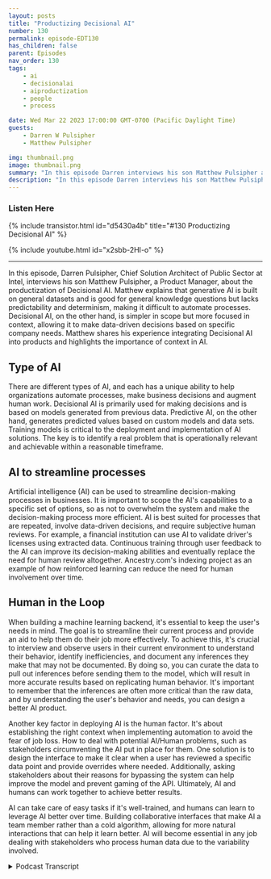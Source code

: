 ```yaml
---
layout: posts
title: "Productizing Decisional AI"
number: 130
permalink: episode-EDT130
has_children: false
parent: Episodes
nav_order: 130
tags:
    - ai
    - decisionalai
    - aiproductization
    - people
    - process

date: Wed Mar 22 2023 17:00:00 GMT-0700 (Pacific Daylight Time)
guests:
    - Darren W Pulsipher
    - Matthew Pulsipher

img: thumbnail.png
image: thumbnail.png
summary: "In this episode Darren interviews his son Matthew Pulsipher about productizing decisional AI. Matthew has recently modernized and product development pipeline to include decisional AI in his product development."
description: "In this episode Darren interviews his son Matthew Pulsipher about productizing decisional AI. Matthew has recently modernized and product development pipeline to include decisional AI in his product development."
---
```


<div>
<h3>Listen Here</h3>
{% include transistor.html id="d5430a4b" title="#130 Productizing Decisional AI" %}

{% include youtube.html id="x2sbb-2HI-o" %}
</div>

---

In this episode, Darren Pulsipher, Chief Solution Architect of Public Sector at Intel, interviews his son Matthew Pulsipher, a Product Manager, about the productization of Decisional AI. Matthew explains that generative AI is built on general datasets and is good for general knowledge questions but lacks predictability and determinism, making it difficult to automate processes. Decisional AI, on the other hand, is simpler in scope but more focused in context, allowing it to make data-driven decisions based on specific company needs. Matthew shares his experience integrating Decisional AI into products and highlights the importance of context in AI.

## Type of AI

There are different types of AI, and each has a unique ability to help organizations automate processes, make business decisions and augment human work. Decisional AI is primarily used for making decisions and is based on models generated from previous data. Predictive AI, on the other hand, generates predicted values based on custom models and data sets. Training models is critical to the deployment and implementation of AI solutions. The key is to identify a real problem that is operationally relevant and achievable within a reasonable timeframe.

## AI to streamline processes

Artificial intelligence (AI) can be used to streamline decision-making processes in businesses. It is important to scope the AI's capabilities to a specific set of options, so as not to overwhelm the system and make the decision-making process more efficient. AI is best suited for processes that are repeated, involve data-driven decisions, and require subjective human reviews. For example, a financial institution can use AI to validate driver's licenses using extracted data. Continuous training through user feedback to the AI can improve its decision-making abilities and eventually replace the need for human review altogether. Ancestry.com's indexing project as an example of how reinforced learning can reduce the need for human involvement over time.

## Human in the Loop

When building a machine learning backend, it's essential to keep the user's needs in mind. The goal is to streamline their current process and provide an aid to help them do their job more effectively. To achieve this, it's crucial to interview and observe users in their current environment to understand their behavior, identify inefficiencies, and document any inferences they make that may not be documented. By doing so, you can curate the data to pull out inferences before sending them to the model, which will result in more accurate results based on replicating human behavior. It's important to remember that the inferences are often more critical than the raw data, and by understanding the user's behavior and needs, you can design a better AI product.

Another key factor in deploying AI is the human factor. It's about establishing the right context when implementing automation to avoid the fear of job loss. How to deal with potential AI/Human problems, such as stakeholders circumventing the AI put in place for them. One solution is to design the interface to make it clear when a user has reviewed a specific data point and provide overrides where needed. Additionally, asking stakeholders about their reasons for bypassing the system can help improve the model and prevent gaming of the API. Ultimately, AI and humans can work together to achieve better results.

AI can take care of easy tasks if it's well-trained, and humans can learn to leverage AI better over time. Building collaborative interfaces that make AI a team member rather than a cold algorithm, allowing for more natural interactions that can help it learn better. AI will become essential in any job dealing with stakeholders who process human data due to the variability involved. 


<details>
<summary> Podcast Transcript </summary>

<p>﻿1</p>
<p>Hello, this is Darren</p>
<p>Pulsipher, chief solution,architect of public sector at Intel.</p>
<p>And welcome to Embracing</p>
<p>Digital Transformation,where we investigate effective change,leveraging people processand technology.</p>
<p>On today's episode Productizing Decisional AIwith special guest Matthew Pulsipher.</p>
<p>Matthew, welcome to the show.</p>
<p>Hey, Darren</p>
<p>It's weird You can't call me Darren.</p>
<p>I'm your dad.</p>
<p>Fair enough. Yeah.</p>
<p>No, no.</p>
<p>This the first time I've interviewedone of my kids on the show.</p>
<p>And it's apropos right nowbecause of what's going on inartificial intelligence.</p>
<p>So, Matthew,give us a little bit of your background,where you're coming fromand why we have you on the show today.</p>
<p>So I'm a product managerand I've worked withseveral companiesjust modernizing their product line.</p>
<p>And in my most recent role,one of the things I've worked onvery particularlywas integrating Decisional A.I.into the product.</p>
<p>And I found that was a veryintriguing, interesting experience,and it showed where a lot of the promisesand a lot of the exact tacticsthat you have to have when doing so.</p>
<p>You know, it's really interestingbecause not a lot of companieshave actually productizedany kind of eithertheir internal stuffor a chat bot here or something like this.</p>
<p>So this is a new field, right?</p>
<p>Oh, absolutely.</p>
<p>And the thing is that it's very commonthat everyone just kind of assumes A.I.is chat CBTor just other generative AI systems.</p>
<p>Right?</p>
<p>And in business, there's definitely a fitfor those systems and they become moreand more sophisticated every day.</p>
<p>But what matters the most in</p>
<p>AI is context.</p>
<p>And the issue with generative</p>
<p>AI is, is that you have limitedcontext of requestbecause you were limited to the prompt.</p>
<p>Everything beyond that contentor that promptis coming from its general dataset.</p>
<p>Okay.</p>
<p>But before we get into that, whatlet's let's simplify this a little bitbecause there's lots of different</p>
<p>AI techniques out thereand you kind of talk to me a little bitabout three different types of A.I.,</p>
<p>So let's let's kind of let's set thatground first.</p>
<p>What are the the main three types of of</p>
<p>AI that we see out there today?</p>
<p>Sure.</p>
<p>Well, you've got generative, which iswhere most of the hype is right now,and that's what Chat GPT is and othertexture writers image generators.</p>
<p>These generate text or imagesor contentand they're built on general datasets.</p>
<p>So it's just kind of takinga slice of whateverit was trainedon, which is just about everything.</p>
<p>For each query that you're sending to it,you need to give it the contextper query,and that can be kind of limited,which makes it good for general knowledgequestionsand difficult, complex individual tasks.</p>
<p>But it doesn't make it very goodfor making focuseddecisions based on your company.</p>
<p>Okay, so generative</p>
<p>AI generalized right IT general knowledgetrained on lots and lots of datafrom lots of different spaceswhen you ask it questions it.</p>
<p>It's like talking to someonethat reads encyclopedias.</p>
<p>Right.</p>
<p>And it can be a little bitunpredictable, too, right?</p>
<p>Because you don't alwaysget a standard response back.</p>
<p>Oh, well, how so?</p>
<p>Well, there's never a 100% chanceyou can ask it very specific questionsand offer a format.</p>
<p>And there's a very good chanceit will come back in that format.</p>
<p>But you never have 100% guaranteebecause there's alwaysa little bit of randomness to it.</p>
<p>Otherwise it would always produce the sameanswers for every single question.</p>
<p>So that's why if I ask it the same thingtwice, I don't get the same response.</p>
<p>I get a little bit different responseeach time.</p>
<p>Right. Okay.</p>
<p>All right.</p>
<p>So there's no absolute nesswith generative AI.</p>
<p>Very good AI, very good tool.</p>
<p>I play around with chat GPT all the time.</p>
<p>I use it for my podcastto find out information.</p>
<p>It's good at summarizing informationfor me and pulling in different formatsthat I need, but that lack of predictable,deterministicresponse makes it very hardto automate processes using it.</p>
<p>Okay, is this where the next step is?</p>
<p>Which is decision way AI or. Yeah.</p>
<p>Okay, so explain decisional AI then.</p>
<p>So the difference between generativeand decisional, a generative</p>
<p>AI is based on general knowledgeand it generates text or contentbased on that general knowledge.</p>
<p>With Decisional A.I., it is a lot simplerin its scope, but it's a lot morefocused in its context.</p>
<p>So Decisional, the AI chooses the bestoption given a set of data based on modelsgenerated from your previous dataand trained using your own company's data.</p>
<p>So this is this helps me focusand target decisionsbased off of previous decisions</p>
<p>I have made in my in my companyor in my industry.</p>
<p>Right?</p>
<p>If I'm sharing models in industry models,then that would be the case.</p>
<p>And you can take those modelsand train them according to your employeesor departments behavior.</p>
<p>Okay.</p>
<p>And Decisional, I used primarilyfor making decisions.</p>
<p>Decision only makes decisions. Right?</p>
<p>And those decisions could be usedfor balletic,validationand verification of uploads from a user.</p>
<p>It could be used to presentthe best product to a customerbased on their activities, on your siteand other information you know about them.</p>
<p>And it's based on a lot of contextfrom your company's data.</p>
<p>So it's the opposite of Jeremy Vinethat Jeremy knows a lotabout everythingand it's never really deterministic,but Decisional</p>
<p>AI knows a lot about your specific caseand it will return deterministic results.</p>
<p>Okay.</p>
<p>And I want that determinismwhen I'm dealing with business processand things like that.</p>
<p>So I would use decision when I do decidewhether a product is good,good enough to ship,or whether a customer that I have is worthextending a line of credit to or a vendoris giving me the best price in timeso I can use decision making for businessprocess and business process automation.</p>
<p>That's what I'm hearing is that right?</p>
<p>Correct.</p>
<p>It's very good for automation becauseit picks between options A, B, C, or D,</p>
<p>Okay.</p>
<p>All right.</p>
<p>All right.</p>
<p>So the last one hereand where we want to get to, right?</p>
<p>Eventually predictive.</p>
<p>I want it to tell mewhere the stock market's going,why SBB Bank actually failed.</p>
<p>And I would have gotten my money outbefore it failed.</p>
<p>This is predictive AI Right.</p>
<p>This is where I really wantto get to, right?</p>
<p>So predictableis almost a cross point between the two,but it's a lot more similar to Decisional.</p>
<p>So it's based on the custommodels and datasets that you have,but it generates a predicted valuebased on those other numbersand data points that you have.</p>
<p>And that predictive valueis based on the previous performanceof thatyou've worked in decision.</p>
<p>We are not predictive by decision AI.</p>
<p>So I don't, I just go grab this modeland it solves all my problemsfor decision making.</p>
<p>I mean, you can do it, all right?</p>
<p>So I just grab it, right?</p>
<p>I just</p>
<p>I just go to Walmart, buy my decision.</p>
<p>Okay?</p>
<p>I for industrial for my manufacturingby my decision,</p>
<p>I plug it in and I'm ready to go.</p>
<p>Is that how it works?</p>
<p>I mean, if you're dealing with a modelthat is working with cost softwareand it's using establishedpre-trained things, it can be that simple.</p>
<p>But in practice, yeah, I mean,actually there are marketplaces of modelsthat you can importthat take standardized datathat are pre-trainedto like a certain standard, right?</p>
<p>So you can start using those immediatelyand then train it further using your usersdata. Okay.</p>
<p>So I don't have to start from scratch.</p>
<p>Not all.</p>
<p>And, and it's not like I'm going and justbuying something that plugs in directly.</p>
<p>There's a little bit of work involved.</p>
<p>There's some integration work.</p>
<p>There are some SAS vendors out therethat offer Decisional is kind of a serviceand you can set up your containerand make those API callsand you're just feeding your data into itand getting those decisions backthen, sending corrections if needed.</p>
<p>And what kind of get intoif you were to start from scratch,what that would look like.</p>
<p>All right, so let's start.</p>
<p>How do I get started?</p>
<p>How do I decide whether I can use decision</p>
<p>AI or not?</p>
<p>Walk me down the process.</p>
<p>Sure.</p>
<p>Well, the first thing that you need to dois identify the problem that youwant to solveand once you've done that,you can determine whether it's a good fitfor A.I., it's a good fit for A.I.if it's not too large.</p>
<p>Otherwise, you're going to spend monthsand months trying to accommodatea very complex set of datawith not necessarily accurate model.</p>
<p>You want to pare it down to the pointwhere it is something that's achievablewithin about six months.</p>
<p>If you want to be successful right now.</p>
<p>And part of that, too, is pickingsomething that's operationally relevant.</p>
<p>If you're deciding to solve a problemthat doesn't really matterto your operations or your business users,you're doing it to say that you're using</p>
<p>AI and that's all you're going to achieve.</p>
<p>You need to solve a real problemthat helps the business.</p>
<p>So you need to scope your probleminstead of saying,</p>
<p>I want it to do a whole bunch of things,scope it to I want it to helpmake decisions on this specific thing.</p>
<p>Is that what I'm hearing?</p>
<p>Right?</p>
<p>You want to find somethingthat is has reasonable boundsso that you can limit your optionsbecause you're trying to have a decisional</p>
<p>I for a limited set of options, Right.</p>
<p>Let's say five options at mostit could be more, could be less.</p>
<p>But you don't want to make it toodifficult on yourself because that needsto be an answer to the query,whatever that decisional option is.</p>
<p>And we'll get into that in a minute.</p>
<p>We talk about influencersand decision options.</p>
<p>Another thing that makes problemsa good fit for A isif it's a repeated process,is this something that your business usersare doing every day?</p>
<p>Is it busywork?</p>
<p>Well, I mean, so. Whoa.</p>
<p>But decisions have to be made here.</p>
<p>So this is not just like an RPA,a robotic process automation, where</p>
<p>I'm just, oh, they, they go and do this,then they do this, then they do this.</p>
<p>There'sdecisions involved in this automationas well, right?</p>
<p>It's notit's well, there are a lotthere are a lot of thingsthat happen in businessesthat are repeated processesbut still require subjective human review.</p>
<p>Gotcha.</p>
<p>And the example I want to usethe other thing is that's data driven,but we can kind of talk about this exampleand how it applies all these things.</p>
<p>Let's talk about a financial institutionthat needs to validate driver'slicenses using extracted data.</p>
<p>So I have a driver's licenseand I can run it through OCRand I can take those data points from it.</p>
<p>Right?</p>
<p>I need to determinewhether these data pointsare logically consistent and each statehas slightly different rules.</p>
<p>And what I want is, is this good?</p>
<p>Is this definitely bad,or does it probably need human review?</p>
<p>This way I can speed up and clearout the human queue of workand still have aamount of risk management involved.</p>
<p>All right.</p>
<p>So this this helps with making decisions,which means I can take the humanout of out of the loop where humanslooking at a driver's license saying, yes,that looks good against this pictureof a California driver's licensecompared to a Georgia driver's license.</p>
<p>I know what they're supposed to look like.</p>
<p>I can check it.</p>
<p>That can happen automatically.</p>
<p>But then you can have onethat says it needs to be thrown outand then another onethat says it needs human review.</p>
<p>Do you eventually see canthe decisional models get betterso I can throw out the human review?</p>
<p>Absolutely.</p>
<p>And that's the intent ofif you've built the product correctly,what you've built is an interfacethat streamlines the manual processthat they're already doing,because a lot of timespeople will establishmanual processes for these thingsthat there's no system to do it for them.</p>
<p>They could be doing it in Excel sheet,they could befollowing their own rules on it.</p>
<p>So what you want to dois figure out what those rules are,and then you want to come upwith data points around those rulesand then use those data pointsto train the A.I..</p>
<p>Then you feed it back into an interfacethat lets them do the work.</p>
<p>And as they're doing the work,you can do a couple of things.</p>
<p>You can give them a predeterminationthat upon human review you can validateyes or no on.</p>
<p>So you're kind of pre filling stufffor them, which helps productivity.</p>
<p>Or you can skip the queue entirelybecause you're confident that it's good,which speeds up the user experienceand increases productivityor you canjust say needs review.</p>
<p>The A.I.doesn't knowthere is enough confidence scoreand then when the human reviews it,they will submit their response.</p>
<p>And that response goes back to the modeland trains the model continuously.</p>
<p>So you know what this reminds me of?</p>
<p>It reminds me of workthat ancestry.com com was doingwith indexing handwrittendocuments from the 16 1700scensus documents and birthcertificateand birth records and counties.</p>
<p>They had legions of people that wouldgo on and say, I think this is what it is.</p>
<p>And I noticed over the yearsbecause we did indexing, it wasit was kind of fun, right,to look at these old documents.</p>
<p>And I noticed something really coolas the years went on and doing it,the decision, it would say,we think it's this is that yes or no?</p>
<p>And I go, Yes, guess what? Indexing.</p>
<p>You don't need asmany people anymore because the</p>
<p>AI has gotten really smart, right?</p>
<p>So this reinforced learning is part ofit needs to be part of your productoffering that you're working inin your offering, it sounds like.</p>
<p>Yeah.</p>
<p>And to make the most effective productthat uses this kind of machinelearning back end,you're going to build something thateven if you didn't have the machinelearning back end builtin, would still speed up the processthat your users are currentlygoing through by streamlining itand keeping them focused on what matters.</p>
<p>Oh, I like what you said thereabout keeping them focused on what mattersbecauseyou don't want the</p>
<p>AI to get in the way right?</p>
<p>Right.</p>
<p>So it's supposed to just be like an aidto help them do their job more effectivelyand in better, you'd want to interviewand get a betterunderstanding of what the users are doingnow in their current process.</p>
<p>Okay. Andthe best thing to do is just sitand watch them after you've readthe documentation that drives the process.</p>
<p>Sometimes they've documentation,sometimes they don't,but sit and watch themand take notes of what they're doing.</p>
<p>Are there things they're looking at?</p>
<p>So going back to the driver's license,are they looking at the issue datesin relation to the expiration date?</p>
<p>Are they looking at certain otherindicators of the driver's license?</p>
<p>Maybe if it's Georgiaand it has a gold border, it's invalidor something along those lines.</p>
<p>You just need to figure outwhich inferencesthey're getting from the dataon the driver's license.</p>
<p>And this is very important.</p>
<p>And we'll talk a little bit about howthe inferencesare more important than the raw data.</p>
<p>And if you can write codeto pull those out beforesending them to the model,you're going to get much more accurateresults based on tryingto replicate the human behavior.</p>
<p>So if you can identify areaswhere you want to do the inference.</p>
<p>So it's that interviewwhen when you talkedabout the interview, it reminded meof my first job out of college.</p>
<p>I don't know if I've ever told youthe story.</p>
<p>Oh, no.</p>
<p>So I my first company I worked withwas ASG Technologies Medical Imaging.</p>
<p>My job was to help come upwith the user interface for a radio,a digital radiography station.</p>
<p>Now, this wasvery, very cool stuff.</p>
<p>Sorry, this was very, very cool stuffbecause backthen people put films on light boards,so the first thing they hadme do was go and watchradiologists in these light boardreading rooms for three days.</p>
<p>And I just took notes on what they did,how they workedand it was fascinating because I learnedfrom the waythat they interacted with the film,what we could do inin our product to make itso it was used to how they workedand and I saw the inefficienciesin what they did and the tricksthey used to get around things.</p>
<p>Sounds like we want to use the sametechnique when we're developing A.I.internal products and also external,it sounds like, right?</p>
<p>Because usually I assumethat when you did this, you had some kindof a guide that they were trained on thatyou also read before? No.</p>
<p>Okay.</p>
<p>No, I sat there with seasoned whiteguys that were reading film for 20years, and I sat there withnew doctors.</p>
<p>Right. That have beenthat were still residents.</p>
<p>They were six months into this.</p>
<p>So it was fascinatingwatching what they did and how differentbetween the two, right?</p>
<p>Yeah, absolutely. Absolutely.</p>
<p>Because that's one of the things you'llfind is seasonedpros will come up with shortcuts.</p>
<p>And the shortcuts are oftentimesinferencesthat may not be documented orthey may not have been trained in school,but these guys have seen enough recordsthat they know thatif this is the case on a record,then we can skip this other stuffbecause we know that this is a problem.</p>
<p>As an example. So how do youhow do you do?</p>
<p>I mean, you literally just sit thereand watch people take a recorded session,have them talk through whatthey're doing and why,or you could do a silentinterview.</p>
<p>It really just dependson which stakeholder you're working with.</p>
<p>And if they're nervous,have them talk through it.</p>
<p>Otherwise they won't feel like you'rejust watching themand judging their performance.</p>
<p>Yeah, yeah, that's just me.</p>
<p>I think that's if you're just tryingto understand what they do and why.</p>
<p>I think that's why they put someoneso junior.</p>
<p>I mean, fresh out of college,sitting in a dark room, they were like,</p>
<p>Oh, he's just a piano over there.</p>
<p>He's not.</p>
<p>You're not about it'sthis is a performance review.</p>
<p>It's not understand what you're doing.</p>
<p>Yeah.</p>
<p>Because that's going to bea fear of a lot of people.</p>
<p>Have you had to dealwith any fear of people saying, well, if,if they're coming in here to helpautomate the process with an ally,is that replacing my job?</p>
<p>I mean, do people feel that way?</p>
<p>I think to a degree they do, but it's allabout establishing the right contextbecause they're really trying to dois help themwork on their workmore effectively and faster.</p>
<p>Right.</p>
<p>So another thing I've seen isif you aren't the kind of personthat interacts with the stakeholders thebest, have the UI designer do the studythinkthey have a lot of experience in the area?</p>
<p>So getting a good UI designer.</p>
<p>So this is what I'm hearing,a UI designer or productmanager, that'sthat's good at it, taking copious notes.</p>
<p>And so you have these stakeholdersthat you're working with.</p>
<p>Have you run into any problems where,where people are circumventing the APIthat you put into place?</p>
<p>Oh, absolutely.</p>
<p>Yeah. So how do you deal with that?</p>
<p>Well, to a degree, you do have to be ableto trust the stakeholderand you need to have overrideswhere neededbecause ultimately that departmentcan make their own decisions and the airis meant to help them,not interfere with them.</p>
<p>But the other thing that I've found that'shelpful isif they're trying to, let's saythat they want to mark something.</p>
<p>No, but we don't want to train the</p>
<p>AI to reject those in the futurebecause it was a weird exception.</p>
<p>It doesn't really fitin the standard rules.</p>
<p>I asked themthe reason they're marking it.</p>
<p>No, in your interfaceand then under behind the scenes,choose not to train the AI with it.</p>
<p>Oh, interestinginterest. So.</p>
<p>So when they mark something.</p>
<p>No. I ask them why?</p>
<p>Because it could bethat the rules are wrong, right?</p>
<p>Or it could be.</p>
<p>This is an exceptionthat only happens once every million.</p>
<p>Or there's some circumstancewhere it's not.</p>
<p>They need to, let's say it's driver'slicensevalidation and independent of the imagethat was sent in,we found out this driver'slicense is bogus.</p>
<p>They still need a way to do their work.</p>
<p>But if you don't give them a wayto do their workthat fits in the confines of the system,they will find ways to justmake it happen.</p>
<p>And you don't want thatto harm the models.</p>
<p>So if you were to ask them, well,why are you doing this?</p>
<p>You don't even need to factorthat into the model.</p>
<p>And you could include thatas a data point,but you could also just use as a datapoint as to whether you send it or not.</p>
<p>Interesting.</p>
<p>And I actually I actually like thatsometimes we don't we don't think aboutthose sorts of things.</p>
<p>What about stakeholdersgaming the, the API?</p>
<p>Um, unfortunately I do think that there isa little bit of that going onor it can happen.</p>
<p>Definitely.</p>
<p>What you can do to prevent that isyou want to design the interfaceto make it very clearwhen it's a user that revieweda specific data point orand either review the specific data pointand make it clear to themit's just it's there to help you.</p>
<p>It's there to protect it.</p>
<p>And if it's not deadon, you can correct it.</p>
<p>Now, gaming it.</p>
<p>You just have to make surethat your model is aligned with whatthe user is doingout of it.</p>
<p>No. No. Okay.</p>
<p>No, that makes sense.</p>
<p>I, I just thought because APIsare susceptible to to human interaction.</p>
<p>Right.</p>
<p>Right.</p>
<p>You could get a group of peopleto help deaths right.</p>
<p>That are or piracyflagging stuff so they say no.</p>
<p>So they say noall the time which they can skip over.</p>
<p>So somehow you've got to be ableto capture those sorts of thingsin the back end.</p>
<p>It sounds like.</p>
<p>And allies just look at the reasonsand try and think of them ahead of timeand make sure your interface accommodatesfor that and also allows them to feelheard if they need to bypassthat.</p>
<p>Again, go back to the reason dropdown.</p>
<p>If there's a reason dropdown there,we are accommodatingthe fact that we know that they're goingto need to bypass this sometimes,especially if I wasn't confident.</p>
<p>Right, Because it</p>
<p>Yeah, I wasn't confident.</p>
<p>It's an edge caseand eventually what ends up happeningis, is the model gets better.</p>
<p>Your team is really only going to workon edge cases and stuff.</p>
<p>That is not as clear.</p>
<p>So their work will get harder,but they'll be doing less of it,which is exactly where humans are useful.</p>
<p>Well, yeah.</p>
<p>You sound like my interview with chat</p>
<p>CBT humans will be useful for.</p>
<p>I'm just giving you a hard timethat. Yeah.</p>
<p>So it's it's interestingbecause the way I kind of see this goingthen is the AI'swill take care of all the easy stuffultimately if you're if you've got a welltrained model.</p>
<p>Yes. Gotcha.</p>
<p>And I also thinkthat humans are trained as wellhow to leverage the AI betteras as they continually go through it.</p>
<p>They're going to learnhow the AI is going to be predictiveand they're going to know the areasto only focus on those areasmoving forward.</p>
<p>It's in our it's in our nature toto learn.</p>
<p>So it's an interesting combination wherewe're learning together, the AI and thestakeholderare learning how to do this together.</p>
<p>That's that's actually fascinating.</p>
<p>And you want to build an interfacethat, you know, the AI is a team mate.</p>
<p>It's helping youand it needs to be collaborative.</p>
<p>The kinds of thingsthat you would put intoa collaborative interface where multiplepeople need to work on a single fileare the things that you would wantto integrate into an AI interface as well,because it appears another teammember to the user.</p>
<p>Oh, that's interesting.</p>
<p>I never thought of it that way.</p>
<p>I always thought of it as this coldheartedcomputer algorithm,but I like what you're saying there.</p>
<p>If I include it into the team, it'spart of my team,then I can interact with itmore naturallyand it can learn better from thatnatural interaction just in termsof how it appears in the tool.</p>
<p>Of courseyou can't have chat.</p>
<p>GPT participate in Slack channels oranything along those lines, but not yet.</p>
<p>Just give it some time.</p>
<p>Oh, so if you could stackdecisional generative,</p>
<p>I mean you could just tolerate APIs. So.</p>
<p>So where do you see this movingforward, Matthew?</p>
<p>I mean,do you see this as a blossoming industryfor product managers that got to learnhow to add a leverage into their products?</p>
<p>Or is this a special niche?</p>
<p>AI What what do you see?</p>
<p>I think it's going to become essentialfor any kind of jobwhere you're dealing with stakeholdersthat do human dataprocessing of any kind.</p>
<p>And why just human data processingjust because it's so much variability?</p>
<p>Well, if right now we've already kind ofhad the digital revolutionto a degree, right?</p>
<p>Yeah, Yeah.</p>
<p>If you already have it in dataand you can do hard line logicto solve the problem,you've probably alreadysolved it or should solve itusing just hard line logic.</p>
<p>But where decisional is arethe most usefulare cases where you need to have it.</p>
<p>Normally right nowa human review something manuallybecause it doesn't quite add up.</p>
<p>Gotcha.</p>
<p>Okay.</p>
<p>So that's that'sthat's the the key point there.</p>
<p>All right, great.</p>
<p>Matthew,any any last words for my audience today?</p>
<p>Well, I reallyappreciate you having me on the show.</p>
<p>And I am looking for my next opportunityto transform a business using A.I.. So.</p>
<p>All right. So there you go. There's this.</p>
<p>There's his pitch.</p>
<p>Go hire this kid, please.</p>
<p>I don't want him moving backin with me, butthank you for listeningto Embracing Digital Transformation today.</p>
<p>If you enjoyed our podcast,give it five stars on your favoritepodcasting site or YouTube channel,you can find out more informationabout embracing digital transformationand embracingdigital.org</p>
<p>Until nexttime, go out and do something wonderful.</p>

</details>
